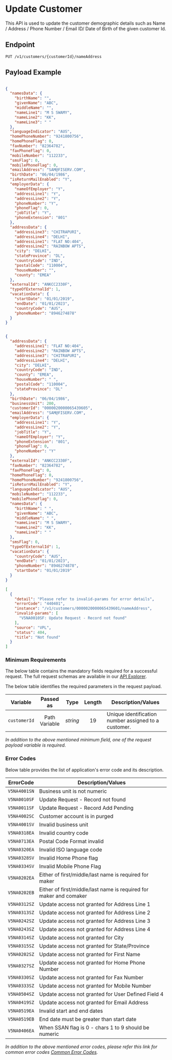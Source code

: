 # Update Customer

This API is used to update the customer demographic details such as Name / Address / Phone Number / Email ID/ Date of Birth of the given customer Id.

## Endpoint

`PUT /v1/customers/{customerId}/nameAddress`

## Payload Example

<!--
type: tab
titles: Request, Response, Error
-->

```json

{
  "namesData": {
    "birthName": "",
    "givenName": "ABC",
    "middleName": "",
    "nameLine1": "M S SWAMY",
    "nameLine2": "KK",
    "nameLine3": " "
  },
  "languageIndicator": "AUS",
  "homePhoneNumber": "9241800756",
  "homePhoneFlag": 0,
  "faxNumber": "82364782",
  "faxPhoneFlag": 0,
  "mobileNumber": "112233",
  "smsFlag": 0,
  "mobilePhoneFlag": 0,
  "emailAddress": "SAM@FISERV.COM",
  "birthDate": "06/04/1986",
  "isReturnMailEnabled": "Y",
  "employerData": {
    "nameOfEmployer": "Y",
    "addressLine1": "Y",
    "addressLine2": "Y",
    "phoneNumber": "Y",
    "phoneFlag": 0,
    "jobTitle": "Y",
    "phoneExtension": "801"
  },
  "addressData": {
    "addressLine3": "CHITRAPURI",
    "addressLine4": "DELHI",
    "addressLine1": "FLAT NO:404",
    "addressLine2": "RAINBOW APTS",
    "city": "DELHI",
    "stateProvince": "DL",
    "countryCode": "IND",
    "postalCode": "110004",
    "houseNumber": "",
    "county": "EMEA"
  },
  "externalId": "ANKCC2330F",
  "typeOfExternalId": 1,
  "vacationData": {
    "startDate": "01/01/2019",
    "endDate": "01/01/2023",
    "countryCode": "AUS",
    "phoneNumber": "8946274878"
  }
}

```

<!--
type: tab
-->

```json

{
  "addressData": {
    "addressLine1": "FLAT NO:404",
    "addressLine2": "RAINBOW APTS",
    "addressLine3": "CHITRAPURI",
    "addressLine4": "DELHI",
    "city": "DELHI",
    "countryCode": "IND",
    "county": "EMEA",
    "houseNumber": " ",
    "postalCode": "110004",
    "stateProvince": "DL"
  },
  "birthDate": "06/04/1986",
  "businessUnit": 200,
  "customerId": "0000020000065439605",
  "emailAddress": "SAM@FISERV.COM",
  "employerData": {
    "addressLine1": "Y",
    "addressLine2": "Y",
    "jobTitle": "Y",
    "nameOfEmployer": "Y",
    "phoneExtension": "801",
    "phoneFlag": 0,
    "phoneNumber": "Y"
  },
  "externalId": "ANKCC2330F",
  "faxNumber": "82364782",
  "faxPhoneFlag": 0,
  "homePhoneFlag": 0,
  "homePhoneNumber": "9241800756",
  "isReturnMailEnabled": "Y",
  "languageIndicator": "AUS",
  "mobileNumber": "112233",
  "mobilePhoneFlag": 0,
  "namesData": {
    "birthName": " ",
    "givenName": "ABC",
    "middleName": " ",
    "nameLine1": "M S SWAMY",
    "nameLine2": "KK",
    "nameLine3": " "
  },
  "smsFlag": 0,
  "typeOfExternalId": 1,
  "vacationData": {
    "countryCode": "AUS",
    "endDate": "01/01/2023",
    "phoneNumber": "8946274878",
    "startDate": "01/01/2019"
  }
}

```

<!--
type: tab
-->

```json
[
  {
    "detail": "Please refer to invalid-params for error details",
    "errorCode": "440401",
    "instance": "/v1/customers/0000020000065439601/nameAddress",
    "invalid-params": [
      "V5NA0010SF: Update Request - Record not found"
    ],
    "source": "VPL",
    "status": 404,
    "title": "Not found"
  }
]
```

<!-- type: tab-end -->
### Minimum Requirements

The below table contains the mandatory fields required for a successful request. The full request schemas are available in our [API Explorer](../api/?type=put&path=/v1/customers/{customerId}/nameAddress).

The below table identifies the required parameters in the request payload.

| Variable | Passed as | Type | Length | Description/Values |
| -------- | :-------: | :--: | :------------: | ------------------ |
| `customerId` | Path Variable | *string* | 19 | Unique identification number assigned to a customer. |

*In addition to the above mentioned minimum field, one of the request payload variable is required.*

### Error Codes

Below table provides the list of application's error code and its description.

| ErrorCode |  Description/Values |
| --------  | ------------------ |
|`V5NA4001SN` | Business unit is not numeric |
|`V5NA0010SF` | Update Request - Record not found |
|`V5NA0011SF` | Update Request - Record Add Pending |
|`V5NA4002SC` | Customer account is in purged |
|`V5NA4001SV` | Invalid business unit |  
|`V5NA0318EA` | Invalid  country  code |
|`V5NA0713EA` | Postal Code Format invalid |
|`V5NA0320EA` | Invalid  ISO language code |
|`V5NA0328SV` | Invalid Home Phone flag |
|`V5NA0334SV` | Invalid  Mobile Phone Flag |
|`V5NA0202EA` | Either of first/middle/last name is required for maker |
|`V5NA0202EB` | Either of first/middle/last name is required for maker and comaker |
|`V5NA0312SZ` | Update access not granted for Address Line 1 |
|`V5NA0313SZ` | Update access not granted for Address Line 2 |
|`V5NA0242SZ` | Update access not granted for Address Line 3 |
|`V5NA0243SZ` | Update access not granted for Address Line 4 |
|`V5NA0314SZ` | Update access not granted for City |
|`V5NA0315SZ` | Update access not granted for State/Province |
|`V5NA0202SZ` | Update access not granted for First Name |
|`V5NA0327SZ` | Update access not granted for Home Phone Number |
|`V5NA0330SZ` | Update access not granted for Fax Number |
|`V5NA0333SZ` | Update access not granted for Mobile Number |
|`V5NA0504SZ` | Update access not granted for User Defined Field 4 |
|`V5NA0419SZ` | Update access not granted for Email Address |
|`V5NA0519EA` | Invalid start and end dates |
|`V5NA0519EB` | End date must be greater than start date |
|`V5NA0406EA` | When SSAN flag is 0 - chars 1 to 9 should be numeric |

*In addition to the above mentioned error codes, please refer this link for common error codes [Common Error Codes](?path=docs/Common_Error_Code.md).*
